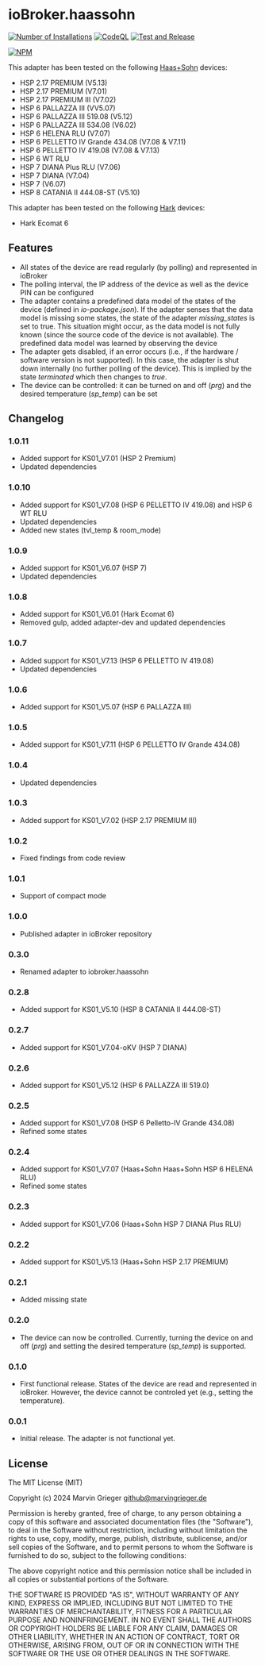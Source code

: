 # ioBroker.haassohn
[![Number of Installations](http://iobroker.live/badges/haassohn-installed.svg)](http://iobroker.live/badges/haassohn-stable.svg) [![CodeQL](https://github.com/marvingrieger/ioBroker.haassohn/actions/workflows/codeql-analysis.yml/badge.svg)](https://github.com/marvingrieger/ioBroker.haassohn/actions/workflows/codeql-analysis.yml) [![Test and Release](https://github.com/marvingrieger/ioBroker.haassohn/actions/workflows/test-and-release.yml/badge.svg)](https://github.com/marvingrieger/ioBroker.haassohn/actions/workflows/test-and-release.yml)

[![NPM](https://nodei.co/npm/iobroker.haassohn.png)](https://npmjs.org/package/iobroker.haassohn)

This adapter has been tested on the following [Haas+Sohn](https://haassohn.com) devices:
* HSP 2.17 PREMIUM (V5.13)
* HSP 2.17 PREMIUM (V7.01)
* HSP 2.17 PREMIUM III (V7.02)
* HSP 6 PALLAZZA III (VV5.07)
* HSP 6 PALLAZZA III 519.08 (V5.12)
* HSP 6 PALLAZZA III 534.08 (V6.02)
* HSP 6 HELENA RLU (V7.07)
* HSP 6 PELLETTO IV Grande 434.08 (V7.08 & V7.11)
* HSP 6 PELLETTO IV 419.08 (V7.08 & V7.13)
* HSP 6 WT RLU
* HSP 7 DIANA Plus RLU (V7.06)
* HSP 7 DIANA (V7.04)
* HSP 7 (V6.07)
* HSP 8 CATANIA II 444.08-ST (V5.10)

This adapter has been tested on the following [Hark](https://www.hark.de) devices:
* Hark Ecomat 6

## Features
* All states of the device are read regularly (by polling) and represented in ioBroker
* The polling interval, the IP address of the device as well as the device PIN can be configured
* The adapter contains a predefined data model of the states of the device (defined in *io-package.json*). If the adapter senses that the data model is missing some states, the state of the adapter *missing_states* is set to true. This situation might occur, as the data model is not fully known (since the source code of the device is not available). The predefined data model was learned by observing the device
* The adapter gets disabled, if an error occurs (i.e., if the hardware / software version is not supported). In this case, the adapter is shut down internally (no further polling of the device). This is implied by the state *terminated* which then changes to *true*.
* The device can be controlled: it can be turned on and off (*prg*) and the desired temperature (*sp_temp*) can be set

## Changelog
### 1.0.11
* Added support for KS01_V7.01 (HSP 2 Premium)
* Updated dependencies

### 1.0.10
* Added support for KS01_V7.08 (HSP 6 PELLETTO IV 419.08) and HSP 6 WT RLU
* Updated dependencies
* Added new states (tvl_temp & room_mode)

### 1.0.9
* Added support for KS01_V6.07 (HSP 7)
* Updated dependencies

### 1.0.8
* Added support for KS01_V6.01 (Hark Ecomat 6)
* Removed gulp, added adapter-dev and updated dependencies

### 1.0.7
* Added support for KS01_V7.13 (HSP 6 PELLETTO IV 419.08)
* Updated dependencies

### 1.0.6
* Added support for KS01_V5.07 (HSP 6 PALLAZZA III)

### 1.0.5
* Added support for KS01_V7.11 (HSP 6 PELLETTO IV Grande 434.08)

### 1.0.4
* Updated dependencies

### 1.0.3
* Added support for KS01_V7.02 (HSP 2.17 PREMIUM III)

### 1.0.2
* Fixed findings from code review

### 1.0.1
* Support of compact mode

### 1.0.0
* Published adapter in ioBroker repository

### 0.3.0
* Renamed adapter to iobroker.haassohn

### 0.2.8
* Added support for KS01_V5.10 (HSP 8 CATANIA II 444.08-ST)

### 0.2.7
* Added support for KS01_V7.04-oKV (HSP 7 DIANA)

### 0.2.6
* Added support for KS01_V5.12 (HSP 6 PALLAZZA III 519.0)

### 0.2.5
* Added support for KS01_V7.08 (HSP 6 Pelletto-IV Grande 434.08)
* Refined some states

### 0.2.4
* Added support for KS01_V7.07 (Haas+Sohn Haas+Sohn HSP 6 HELENA RLU)
* Refined some states

### 0.2.3
* Added support for KS01_V7.06 (Haas+Sohn HSP 7 DIANA Plus RLU)

### 0.2.2
* Added support for KS01_V5.13 (Haas+Sohn HSP 2.17 PREMIUM)

### 0.2.1
* Added missing state

### 0.2.0
* The device can now be controlled. Currently, turning the device on and off (*prg*) and setting the desired temperature (*sp_temp*) is supported.

### 0.1.0
* First functional release. States of the device are read and represented in ioBroker. However, the device cannot be controled yet (e.g., setting the temperature).

### 0.0.1
* Initial release. The adapter is not functional yet.

## License
The MIT License (MIT)

Copyright (c) 2024 Marvin Grieger <github@marvingrieger.de>

Permission is hereby granted, free of charge, to any person obtaining a copy
of this software and associated documentation files (the "Software"), to deal
in the Software without restriction, including without limitation the rights
to use, copy, modify, merge, publish, distribute, sublicense, and/or sell
copies of the Software, and to permit persons to whom the Software is
furnished to do so, subject to the following conditions:

The above copyright notice and this permission notice shall be included in
all copies or substantial portions of the Software.

THE SOFTWARE IS PROVIDED "AS IS", WITHOUT WARRANTY OF ANY KIND, EXPRESS OR
IMPLIED, INCLUDING BUT NOT LIMITED TO THE WARRANTIES OF MERCHANTABILITY,
FITNESS FOR A PARTICULAR PURPOSE AND NONINFRINGEMENT. IN NO EVENT SHALL THE
AUTHORS OR COPYRIGHT HOLDERS BE LIABLE FOR ANY CLAIM, DAMAGES OR OTHER
LIABILITY, WHETHER IN AN ACTION OF CONTRACT, TORT OR OTHERWISE, ARISING FROM,
OUT OF OR IN CONNECTION WITH THE SOFTWARE OR THE USE OR OTHER DEALINGS IN
THE SOFTWARE.
